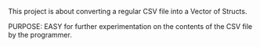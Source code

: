 This project is about converting a regular CSV file into a Vector of Structs.

PURPOSE:  EASY for further experimentation on the contents of the CSV file by the programmer.
